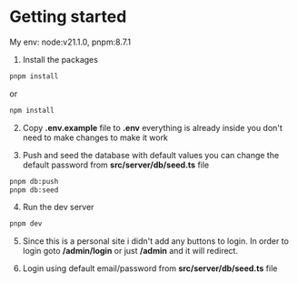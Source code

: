 # Getting started
My env: node:v21.1.0, pnpm:8.7.1

1. Install the packages

```bash
pnpm install
```
or
```bash
npm install
```

2. Copy **.env.example** file to **.env** everything is already inside you don't need to make changes to make it work

3. Push and seed the database with default values you can change the default password from **src/server/db/seed.ts** file
```bash
pnpm db:push
pnpm db:seed
```

4. Run the dev server
```bash
pnpm dev
```

5. Since this is a personal site i didn't add any buttons to login. In order to login goto **/admin/login** or just **/admin** and it will redirect.

6. Login using default email/password from **src/server/db/seed.ts** file